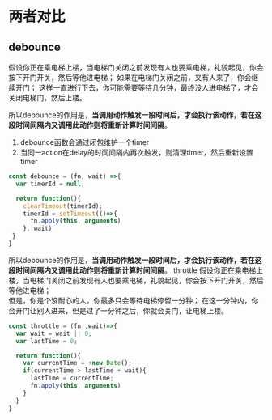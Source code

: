 # 两者对比




## debounce
假设你正在乘电梯上楼，当电梯门关闭之前发现有人也要乘电梯，礼貌起见，你会按下开门开关，然后等他进电梯； 
如果在电梯门关闭之前，又有人来了，你会继续开门；
这样一直进行下去，你可能需要等待几分钟，最终没人进电梯了，才会关闭电梯门，然后上楼。

所以debounce的作用是，**当调用动作触发一段时间后，才会执行该动作，若在这段时间间隔内又调用此动作则将重新计算时间间隔**。

1. debounce函数会通过闭包维护一个timer
1. 当同一action在delay的时间间隔内再次触发，则清理timer，然后重新设置timer


```js
const debounce = (fn, wait) =>{
  var timerId = null;

  return function(){
    clearTimeout(timerId);
    timerId = setTimeout(()=>{
      fn.apply(this, arguments)
    }, wait)
 }
}
```


所以debounce的作用是，**当调用动作触发一段时间后，才会执行该动作，若在这段时间间隔内又调用此动作则将重新计算时间间隔**。
throttle
假设你正在乘电梯上楼，当电梯门关闭之前发现有人也要乘电梯，礼貌起见，你会按下开门开关，然后等他进电梯；  
但是，你是个没耐心的人，你最多只会等待电梯停留一分钟；
在这一分钟内，你会开门让别人进来，但是过了一分钟之后，你就会关门，让电梯上楼。

```js
const throttle = (fn ,wait)=>{
  var wait = wait || 0;
  var lastTime = 0;

  return function(){
    var currentTime = +new Date();
    if(currentTime > lastTime + wait){
      lastTime = currentTime;
      fn.apply(this, arguments)
    }
  }
}
```